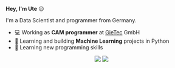 **Hey, I'm Ute** :wink:

I'm a Data Scientist and programmer from Germany.

- :computer: Working as **CAM programmer** at [GieTec](https://gie-tec.de/) GmbH
- :book: Learning and building **Machine Learning** projects in Python
- :pencil: Learning new programming skills
<div align=center>
    <a href="https://www.xing.com/profile/Ute_Dirks2/cv"><img src="https://img.shields.io/badge/-contact-006567?logo=xing&logoColor=white" /></a>
    <a href="https://www.linkedin.com/in/ute-dirks/"><img src="https://img.shields.io/badge/-contact-0077B5?logo=linkedin&logoColor=white" /></a>
</div>

